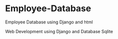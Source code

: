 # Employee-Database
Employee Database using Django and html

Web Development using Django and Database Sqlite
